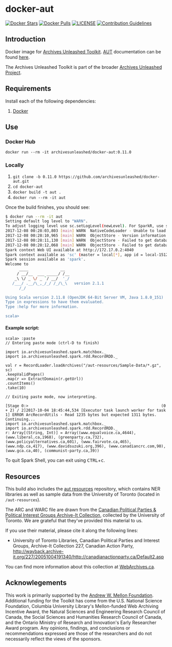 # docker-aut
[![Docker Stars](https://img.shields.io/docker/stars/archivesunleashed/docker-aut.svg)](https://hub.docker.com/r/archivesunleashed/docker-aut/)
[![Docker Pulls](https://img.shields.io/docker/pulls/archivesunleashed/docker-aut.svg)](https://hub.docker.com/r/archivesunleashed/docker-aut/)
[![LICENSE](https://img.shields.io/badge/license-Apache-blue.svg?style=flat-square)](./LICENSE)
[![Contribution Guidelines](http://img.shields.io/badge/CONTRIBUTING-Guidelines-blue.svg)](./CONTRIBUTING.md)

## Introduction

Docker image for [Archives Unleashed Toolkit](https://github.com/archivesunleashed/aut). [AUT](https://github.com/archivesunleashed/aut) documentation can be found [here](http://archivesunleashed.org/aut/).

The Archives Unleashed Toolkit is part of the broader [Archives Unleashed Project](http://archivesunleashed.org/).

## Requirements

Install each of the following dependencies:

1. [Docker](https://www.docker.com/get-docker)

## Use

### Docker Hub

`docker run --rm -it archivesunleashed/docker-aut:0.11.0`

### Locally

1. `git clone -b 0.11.0 https://github.com/archivesunleashed/docker-aut.git`
2. `cd docker-aut`
3. `docker build -t aut .`
4. `docker run --rm -it aut`


Once the build finishes, you should see:

```bash
$ docker run --rm -it aut
Setting default log level to "WARN".
To adjust logging level use sc.setLogLevel(newLevel). For SparkR, use setLogLevel(newLevel).
2017-12-08 00:28:03,803 [main] WARN  NativeCodeLoader - Unable to load native-hadoop library for your platform... using builtin-java classes where applicable
2017-12-08 00:28:10,965 [main] WARN  ObjectStore - Version information not found in metastore. hive.metastore.schema.verification is not enabled so recording the schema version 1.2.0
2017-12-08 00:28:11,130 [main] WARN  ObjectStore - Failed to get database default, returning NoSuchObjectException
2017-12-08 00:28:12,068 [main] WARN  ObjectStore - Failed to get database global_temp, returning NoSuchObjectException
Spark context Web UI available at http://172.17.0.2:4040
Spark context available as 'sc' (master = local[*], app id = local-1512692884451).
Spark session available as 'spark'.
Welcome to
      ____              __
     / __/__  ___ _____/ /__
    _\ \/ _ \/ _ `/ __/  '_/
   /___/ .__/\_,_/_/ /_/\_\   version 2.1.1
      /_/

Using Scala version 2.11.8 (OpenJDK 64-Bit Server VM, Java 1.8.0_151)
Type in expressions to have them evaluated.
Type :help for more information.

scala>

```

#### Example script:

```
scala> :paste
// Entering paste mode (ctrl-D to finish)

import io.archivesunleashed.spark.matchbox._
import io.archivesunleashed.spark.rdd.RecordRDD._

val r = RecordLoader.loadArchives("/aut-resources/Sample-Data/*.gz", sc)
.keepValidPages()
.map(r => ExtractDomain(r.getUrl))
.countItems()
.take(10)

// Exiting paste mode, now interpreting.

[Stage 0:>                                                          (0 + 2) / 2]2017-10-04 18:45:44,534 [Executor task launch worker for task 1] ERROR ArcRecordUtils - Read 1235 bytes but expected 1311 bytes. Continuing...
import io.archivesunleashed.spark.matchbox._
import io.archivesunleashed.spark.rdd.RecordRDD._
r: Array[(String, Int)] = Array((www.equalvoice.ca,4644), (www.liberal.ca,1968), (greenparty.ca,732), (www.policyalternatives.ca,601), (www.fairvote.ca,465), (www.ndp.ca,417), (www.davidsuzuki.org,396), (www.canadiancrc.com,90), (www.gca.ca,40), (communist-party.ca,39))
```

To quit Spark Shell, you can exit using <kbd>CTRL</kbd>+<kbd>c</kbd>.

## Resources

This build also includes the [aut resources](https://github.com/archivesunleashed/aut-resources) repository, which contains NER libraries as well as sample data from the University of Toronto (located in `/aut-resources`).

The ARC and WARC file are drawn from the [Canadian Political Parties & Political Interest Groups Archive-It Collection](https://archive-it.org/collections/227), collected by the University of Toronto. We are grateful that they've provided this material to us.

If you use their material, please cite it along the following lines:

- University of Toronto Libraries, Canadian Political Parties and Interest Groups, Archive-It Collection 227, Canadian Action Party, http://wayback.archive-it.org/227/20051004191340/http://canadianactionparty.ca/Default2.asp

You can find more information about this collection at [WebArchives.ca](http://webarchives.ca/about).

## Acknowlegements

This work is primarily supported by the [Andrew W. Mellon Foundation](https://uwaterloo.ca/arts/news/multidisciplinary-project-will-help-historians-unlock). Additional funding for the Toolkit has come from the U.S. National Science Foundation, Columbia University Library's Mellon-funded Web Archiving Incentive Award, the Natural Sciences and Engineering Research Council of Canada, the Social Sciences and Humanities Research Council of Canada, and the Ontario Ministry of Research and Innovation's Early Researcher Award program. Any opinions, findings, and conclusions or recommendations expressed are those of the researchers and do not necessarily reflect the views of the sponsors.
